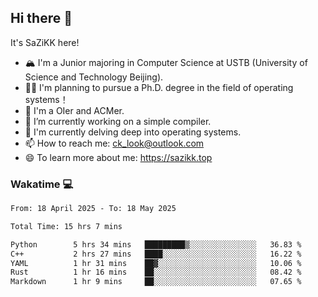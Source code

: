 ## Hi there 👋

It's SaZiKK here!

- 🏔️ I'm a Junior majoring in Computer Science  at USTB (University of Science and Technology Beijing).
- 🧑‍🎓 I'm planning to pursue a Ph.D. degree in the field of operating systems！
- 🚀 I'm a OIer and ACMer.
- 🔭 I’m currently working on a simple compiler.
- 🌱 I'm currently delving deep into operating systems.
- 📫 How to reach me: ck_look@outlook.com
- 😄 To learn more about me: https://sazikk.top

  
<!--
**SaZiKK/SaZiKK** is a ✨ _special_ ✨ repository because its `README.md` (this file) appears on your GitHub profile.

Here are some ideas to get you started:

- 🔭 I’m currently working on ...
- 🌱 I’m currently learning ...
- 👯 I’m looking to collaborate on ...
- 🤔 I’m looking for help with ...
- 💬 Ask me about ...
- 📫 How to reach me: ...
- 😄 Pronouns: ...
- ⚡ Fun fact: ...
-->

### Wakatime 💻

<!--START_SECTION:waka-->

```txt
From: 18 April 2025 - To: 18 May 2025

Total Time: 15 hrs 7 mins

Python        5 hrs 34 mins   █████████▒░░░░░░░░░░░░░░░   36.83 %
C++           2 hrs 27 mins   ████░░░░░░░░░░░░░░░░░░░░░   16.22 %
YAML          1 hr 31 mins    ██▓░░░░░░░░░░░░░░░░░░░░░░   10.06 %
Rust          1 hr 16 mins    ██░░░░░░░░░░░░░░░░░░░░░░░   08.42 %
Markdown      1 hr 9 mins     ██░░░░░░░░░░░░░░░░░░░░░░░   07.65 %
```

<!--END_SECTION:waka-->
